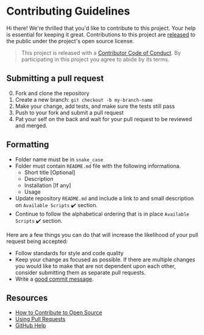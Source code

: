 # Contributing Guidelines

Hi there! We're thrilled that you'd like to contribute to this project. Your help is essential for keeping it great. Contributions to this project are [released](https://help.github.com/articles/github-terms-of-service/#6-contributions-under-repository-license) to the public under the project's open source license.

> This project is released with a [Contributor Code of Conduct](https://github.com/wendirad/the.automation/blob/main/.github/CODE_OF_CONDUCT.md). By participating in this project you agree to abide by its terms.

## Submitting a pull request

0. Fork and clone the repository
0. Create a new branch: `git checkout -b my-branch-name`
0. Make your change, add tests, and make sure the tests still pass
0. Push to your fork and submit a pull request
0. Pat your self on the back and wait for your pull request to be reviewed and merged.

## Formatting
* Folder name must be in `snake_case`
* Folder must contain `README.md` file with the following informationa.
  * Short title [Optional]
  * Description
  * Installation [If any]
  * Usage
* Update repository `README.md` and include a link to and small description on `Available Scripts` :heavy_check_mark: section.
* Continue to follow the alphabetical ordering that is in place `Available Scripts` :heavy_check_mark: section.

Here are a few things you can do that will increase the likelihood of your pull request being accepted:

- Follow standards for style and code quality
- Keep your change as focused as possible. If there are multiple changes you would like to make that are not dependent upon each other, consider submitting them as separate pull requests.
- Write a [good commit message](http://tbaggery.com/2008/04/19/a-note-about-git-commit-messages.html).

## Resources

- [How to Contribute to Open Source](https://opensource.guide/how-to-contribute/)
- [Using Pull Requests](https://help.github.com/articles/about-pull-requests/)
- [GitHub Help](https://help.github.com)

